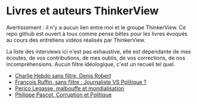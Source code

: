 # Livres et auteurs ThinkerView

Avertissement : il n'y a aucun lien entre moi et le groupe ThinkerView. Ce repo github est ouvert à tous comme pense bêtes pour les livres évoqués au cours des entretiens vidéos réalisés par ThinkerView.

La liste des interviews ici n'est pas exhaustive, elle est dépendante de mes écoutes, de vos contributions, de mes oublis, de vos corrections, de nos incompréhensions. Aucun filtre idéologique, c'est un recueil tel quel.

- [Charlie Hebdo sans filtre, Denis Robert](https://github.com/MathRobin/livres-thinkerview/blob/master/charlie-hebdo-sans-filtre-denis-robert.md)
- [François Ruffin, sans filtre : Journaliste VS Politique ?](https://github.com/MathRobin/livres-thinkerview/blob/master/francois-ruffin-sans-filtre-journaliste-politique.md)
- [Perico Legasse, malbouffe et mondialisation](https://github.com/MathRobin/livres-thinkerview/blob/master/perico-legasse-malbouffe-mondialisation.md)
- [Philippe Pascot, Corruption et Politique](https://github.com/MathRobin/livres-thinkerview/blob/master/philippe-pascot-coruption-et-politique.md)
